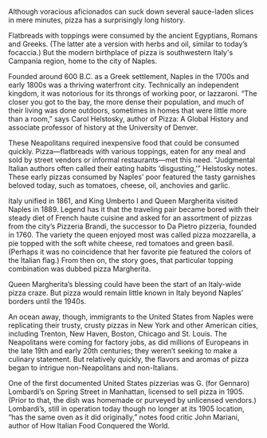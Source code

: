 Although voracious aficionados can suck down several sauce-laden slices in mere minutes, pizza has a surprisingly long history. 

Flatbreads with toppings were consumed by the ancient Egyptians, Romans and Greeks. (The latter ate a version with herbs and oil, similar to today’s focaccia.) But the modern birthplace of pizza is southwestern Italy's Campania region, home to the city of Naples.

Founded around 600 B.C. as a Greek settlement, Naples in the 1700s and early 1800s was a thriving waterfront city. Technically an independent kingdom, it was notorious for its throngs of working poor, or lazzaroni. “The closer you got to the bay, the more dense their population, and much of their living was done outdoors, sometimes in homes that were little more than a room,” says Carol Helstosky, author of Pizza: A Global History and associate professor of history at the University of Denver.

These Neapolitans required inexpensive food that could be consumed quickly. Pizza—flatbreads with various toppings, eaten for any meal and sold by street vendors or informal restaurants—met this need. “Judgmental Italian authors often called their eating habits ‘disgusting,’” Helstosky notes. These early pizzas consumed by Naples’ poor featured the tasty garnishes beloved today, such as tomatoes, cheese, oil, anchovies and garlic.

Italy unified in 1861, and King Umberto I and Queen Margherita visited Naples in 1889. Legend has it that the traveling pair became bored with their steady diet of French haute cuisine and asked for an assortment of pizzas from the city’s Pizzeria Brandi, the successor to Da Pietro pizzeria, founded in 1760. The variety the queen enjoyed most was called pizza mozzarella, a pie topped with the soft white cheese, red tomatoes and green basil. (Perhaps it was no coincidence that her favorite pie featured the colors of the Italian flag.) From then on, the story goes, that particular topping combination was dubbed pizza Margherita.

Queen Margherita’s blessing could have been the start of an Italy-wide pizza craze. But pizza would remain little known in Italy beyond Naples’ borders until the 1940s.

An ocean away, though, immigrants to the United States from Naples were replicating their trusty, crusty pizzas in New York and other American cities, including Trenton, New Haven, Boston, Chicago and St. Louis. The Neapolitans were coming for factory jobs, as did millions of Europeans in the late 19th and early 20th centuries; they weren’t seeking to make a culinary statement. But relatively quickly, the flavors and aromas of pizza began to intrigue non-Neapolitans and non-Italians.

One of the first documented United States pizzerias was G. (for Gennaro) Lombardi’s on Spring Street in Manhattan, licensed to sell pizza in 1905. (Prior to that, the dish was homemade or purveyed by unlicensed vendors.) Lombardi’s, still in operation today though no longer at its 1905 location, “has the same oven as it did originally,” notes food critic John Mariani, author of How Italian Food Conquered the World.